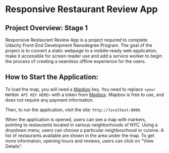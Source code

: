 # Responsive Restaurant Review App

## Project Overview: Stage 1

Responsive Restaurant Review App is a project required to complete Udacity Front-End Development Nanodegree Program. The goal of the project is to convert a static webpage to a mobile-ready web application, make it accessible for screen reader use and add a service worker to begin the process of creating a seamless offline experience for the users.

## How to Start the Application:

To load the map, you will need a [Mapbox](https://www.mapbox.com/) key. You need to replace `<your MAPBOX API KEY HERE>` with a token from [Mapbox](https://www.mapbox.com/). Mapbox is free to use, and does not require any payment information.

Then, to run the application, visit the site: `http://localhost:8000`.

When the application is opened, users can see a map with markers, pointing to restaurants located in various neighborhoods of NYC. Using a dropdown menu, users can choose a particular neighbourhood or cuisine. A list of restaurants available are shown in the area under the map. To get more information, opening hours and reviews, users can click on "View Details".
